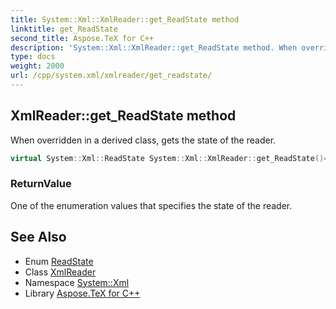 ```yaml
---
title: System::Xml::XmlReader::get_ReadState method
linktitle: get_ReadState
second_title: Aspose.TeX for C++
description: 'System::Xml::XmlReader::get_ReadState method. When overridden in a derived class, gets the state of the reader in C++.'
type: docs
weight: 2000
url: /cpp/system.xml/xmlreader/get_readstate/
---
```

## XmlReader::get_ReadState method


When overridden in a derived class, gets the state of the reader.

```cpp
virtual System::Xml::ReadState System::Xml::XmlReader::get_ReadState()=0
```


### ReturnValue

One of the enumeration values that specifies the state of the reader.

## See Also

* Enum [ReadState](../../readstate/)
* Class [XmlReader](../)
* Namespace [System::Xml](../../)
* Library [Aspose.TeX for C++](../../../)
